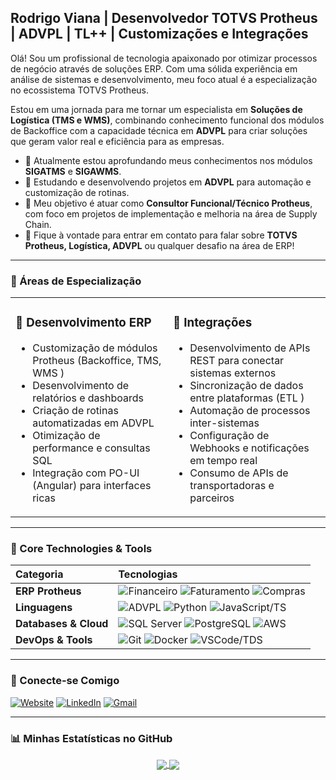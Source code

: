 ## Rodrigo Viana | Desenvolvedor TOTVS Protheus | ADVPL | TL++ | Customizações e Integrações

Olá! Sou um profissional de tecnologia apaixonado por otimizar processos de negócio através de soluções ERP. Com uma sólida experiência em análise de sistemas e desenvolvimento, meu foco atual é a especialização no ecossistema TOTVS Protheus.

Estou em uma jornada para me tornar um especialista em **Soluções de Logística (TMS e WMS)**, combinando conhecimento funcional dos módulos de Backoffice com a capacidade técnica em **ADVPL** para criar soluções que geram valor real e eficiência para as empresas.

- 🔭 Atualmente estou aprofundando meus conhecimentos nos módulos **SIGATMS** e **SIGAWMS**.
- 🌱 Estudando e desenvolvendo projetos em **ADVPL** para automação e customização de rotinas.
- 🎯 Meu objetivo é atuar como **Consultor Funcional/Técnico Protheus**, com foco em projetos de implementação e melhoria na área de Supply Chain.
- 💬 Fique à vontade para entrar em contato para falar sobre **TOTVS Protheus, Logística, ADVPL** ou qualquer desafio na área de ERP!

---

### 🎯 Áreas de Especialização

<table width="100%">
  <tr>
    <td width="50%" valign="top">
      <h3><g-emoji class="g-emoji" alias="wrench" fallback-src="https://github.githubassets.com/images/icons/emoji/unicode/1f527.png">🔧</g-emoji> Desenvolvimento ERP</h3>
      <ul>
        <li>Customização de módulos Protheus (Backoffice, TMS, WMS )</li>
        <li>Desenvolvimento de relatórios e dashboards</li>
        <li>Criação de rotinas automatizadas em ADVPL</li>
        <li>Otimização de performance e consultas SQL</li>
        <li>Integração com PO-UI (Angular) para interfaces ricas</li>
      </ul>
    </td>
    <td width="50%" valign="top">
      <h3><g-emoji class="g-emoji" alias="link" fallback-src="https://github.githubassets.com/images/icons/emoji/unicode/1f517.png">🔗</g-emoji> Integrações</h3>
      <ul>
        <li>Desenvolvimento de APIs REST para conectar sistemas externos</li>
        <li>Sincronização de dados entre plataformas (ETL )</li>
        <li>Automação de processos inter-sistemas</li>
        <li>Configuração de Webhooks e notificações em tempo real</li>
        <li>Consumo de APIs de transportadoras e parceiros</li>
      </ul>
    </td>
  </tr>
</table>

---

### 🚀 Core Technologies & Tools

| Categoria | Tecnologias |
| :--- | :--- |
| **ERP Protheus** | ![Financeiro](https://img.shields.io/badge/Financeiro-Backoffice-1572B6?style=flat ) ![Faturamento](https://img.shields.io/badge/Faturamento-Backoffice-1572B6?style=flat ) ![Compras](https://img.shields.io/badge/Compras-Backoffice-1572B6?style=flat ) |
| **Linguagens** | ![ADVPL](https://img.shields.io/badge/ADVPL-Programming-4D9B00?style=flat ) ![Python](https://img.shields.io/badge/Python-3.x-3776AB?style=flat ) ![JavaScript/TS](https://img.shields.io/badge/JS/TS-Framework-F7DF1E?style=flat ) |
| **Databases & Cloud** | ![SQL Server](https://img.shields.io/badge/SQL_Server-Database-CC2927?style=flat ) ![PostgreSQL](https://img.shields.io/badge/PostgreSQL-Database-336791?style=flat ) ![AWS](https://img.shields.io/badge/AWS-Cloud-232F3E?style=flat ) |
| **DevOps & Tools** | ![Git](https://img.shields.io/badge/Git-Version_Control-E44C30?style=flat ) ![Docker](https://img.shields.io/badge/Docker-Container-2496ED?style=flat ) ![VSCode/TDS](https://img.shields.io/badge/VSCode/TDS-IDE-007ACC?style=flat ) |

---

### 🔗 Conecte-se Comigo

[![Website](https://img.shields.io/badge/Website-rodrigoviana.dev.br-blue?style=for-the-badge&logo=google-chrome&logoColor=white )](http://rodrigoviana.dev.br )
[![LinkedIn](https://img.shields.io/badge/LinkedIn-0077B5?style=for-the-badge&logo=linkedin&logoColor=white )](https://www.linkedin.com/in/rodrigo-viana/ )
[![Gmail](https://img.shields.io/badge/Gmail-D14836?style=for-the-badge&logo=gmail&logoColor=white )](mailto:rsviana@gmail.com)

---

### 📊 Minhas Estatísticas no GitHub

<p align="center">
  <a href="https://github.com/rsviana">
    <img align="center" src="https://github-readme-stats.vercel.app/api?username=rsviana&show_icons=true&theme=radical&hide_border=true&count_private=true" />
  </a>
  <a href="https://github.com/rsviana">
    <img align="center" src="https://github-readme-stats.vercel.app/api/top-langs/?username=rsviana&layout=compact&theme=radical&hide_border=true&count_private=true" />
  </a>
</p>
